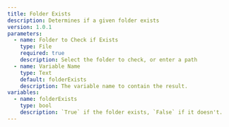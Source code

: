 ```yaml
---
title: Folder Exists
description: Determines if a given folder exists
version: 1.0.1
parameters:
  - name: Folder to Check if Exists
    type: File
    required: true
    description: Select the folder to check, or enter a path
  - name: Variable Name
    type: Text
    default: folderExists
    description: The variable name to contain the result.
variables:
  - name: folderExists
    type: bool
    description: `True` if the folder exists, `False` if it doesn't.
---
```


